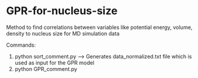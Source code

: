# GPR-for-nucleus-size
Method to find correlations between variables like potential energy, volume, density to nucleus size for MD simulation data

Commands:
1. python sort_comment.py --> Generates data_normalized.txt file which is used as input for the GPR model
2. python GPR_comment.py
